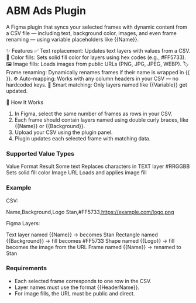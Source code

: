 # ABM Ads Plugin

A Figma plugin that syncs your selected frames with dynamic content from a CSV file — including text, background color, images, and even frame renaming — using variable placeholders like {{Name}}.

✨ Features
✅ Text replacement: Updates text layers with values from a CSV.
🎨 Color fills: Sets solid fill color for layers using hex codes (e.g., #FF5733).
🖼️ Image fills: Loads images from public URLs (PNG, JPG, JPEG, WEBP).
🏷️ Frame renaming: Dynamically renames frames if their name is wrapped in {{ }}.
⚙️ Auto-mapping: Works with any column headers in your CSV — no hardcoded keys.
🧠 Smart matching: Only layers named like {{Variable}} get updated.


🧩 How It Works
1. In Figma, select the same number of frames as rows in your CSV.
2. Each frame should contain layers named using double curly braces, like {{Name}} or {{Background}}.
3. Upload your CSV using the plugin panel.
4. Plugin updates each selected frame with matching data.


### Supported Value Types

Value Format	Result
Some text	Replaces characters in TEXT layer
#RRGGBB		Sets solid fill color
Image URL	Loads and applies image fill



### Example

CSV:

Name,Background,Logo
Stan,#FF5733,https://example.com/logo.png

Figma Layers:

Text layer named {{Name}} → becomes Stan
Rectangle named {{Background}} → fill becomes #FF5733
Shape named {{Logo}} → fill becomes the image from the URL
Frame named {{Name}} → renamed to Stan


### Requirements
- Each selected frame corresponds to one row in the CSV.
- Layer names must use the format {{HeaderName}}.
- For image fills, the URL must be public and direct.
